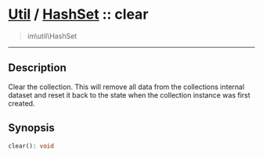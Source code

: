 # [Util](Util.md) / [HashSet](Util-HashSet.md) :: clear
 > im\util\HashSet
____

## Description
Clear the collection. This will remove all data from the
collections internal dataset and reset it back to the state
when the collection instance was first created.

## Synopsis
```php
clear(): void
```
